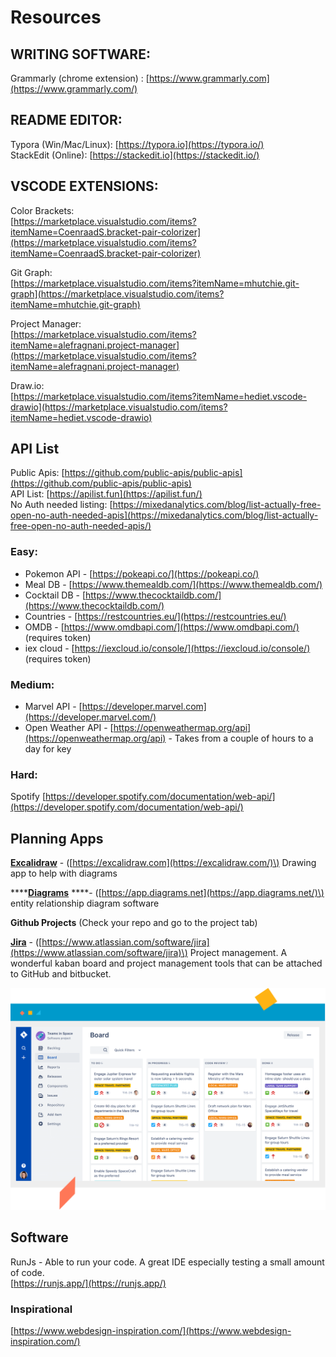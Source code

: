# Resources

## WRITING SOFTWARE:

Grammarly \(chrome extension\) : [https://www.grammarly.com](https://www.grammarly.com/)

## README EDITOR:

Typora \(Win/Mac/Linux\): [https://typora.io](https://typora.io/)  
StackEdit \(Online\): [https://stackedit.io](https://stackedit.io/)

## VSCODE EXTENSIONS:

Color Brackets:   
[https://marketplace.visualstudio.com/items?itemName=CoenraadS.bracket-pair-colorizer](https://marketplace.visualstudio.com/items?itemName=CoenraadS.bracket-pair-colorizer)

Git Graph:  
[https://marketplace.visualstudio.com/items?itemName=mhutchie.git-graph](https://marketplace.visualstudio.com/items?itemName=mhutchie.git-graph)

Project Manager:  
[https://marketplace.visualstudio.com/items?itemName=alefragnani.project-manager](https://marketplace.visualstudio.com/items?itemName=alefragnani.project-manager)

Draw.io:  
[https://marketplace.visualstudio.com/items?itemName=hediet.vscode-drawio](https://marketplace.visualstudio.com/items?itemName=hediet.vscode-drawio)

## API List

Public Apis: [https://github.com/public-apis/public-apis](https://github.com/public-apis/public-apis)  
API List: [https://apilist.fun](https://apilist.fun/)  
No Auth needed listing: [https://mixedanalytics.com/blog/list-actually-free-open-no-auth-needed-apis](https://mixedanalytics.com/blog/list-actually-free-open-no-auth-needed-apis/)

### Easy:

* Pokemon API - [https://pokeapi.co/](https://pokeapi.co/)
* Meal DB  - [https://www.themealdb.com/](https://www.themealdb.com/)
* Cocktail DB - [https://www.thecocktaildb.com/](https://www.thecocktaildb.com/)
* Countries - [https://restcountries.eu/](https://restcountries.eu/)
* OMDB - [https://www.omdbapi.com/](https://www.omdbapi.com/)   \(requires token\)
* iex cloud - [https://iexcloud.io/console/](https://iexcloud.io/console/)   \(requires token\)

### Medium:

* Marvel API - [https://developer.marvel.com](https://developer.marvel.com/) 
* Open Weather API - [https://openweathermap.org/api](https://openweathermap.org/api) - Takes from a couple of hours to a day for key

### Hard:

Spotify [https://developer.spotify.com/documentation/web-api/](https://developer.spotify.com/documentation/web-api/)

## Planning Apps

[**Excalidraw**](https://excalidraw.com/) - \([https://excalidraw.com](https://excalidraw.com/)\) Drawing app to help with diagrams

\*\*\*\*[**Diagrams**](https://app.diagrams.net) ****- \([https://app.diagrams.net](https://app.diagrams.net/)\) entity relationship diagram software

**Github Projects** \(Check your repo and go to the project tab\)

[**Jira**](https://www.atlassian.com/software/jira) - \([https://www.atlassian.com/software/jira](https://www.atlassian.com/software/jira)\) Project management. A wonderful kaban board and project management tools that can be attached to GitHub and bitbucket.

![](.gitbook/assets/jirascreenshot.png)

## Software

RunJs - Able to run your code. A great IDE especially testing a small amount of code.  
[https://runjs.app/](https://runjs.app/) 

### Inspirational 

[https://www.webdesign-inspiration.com/](https://www.webdesign-inspiration.com/)

